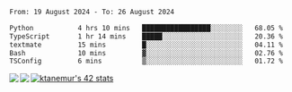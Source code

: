 <!--START_SECTION:waka-->

```txt
From: 19 August 2024 - To: 26 August 2024

Python           4 hrs 10 mins   █████████████████░░░░░░░░   68.05 %
TypeScript       1 hr 14 mins    █████░░░░░░░░░░░░░░░░░░░░   20.36 %
textmate         15 mins         █░░░░░░░░░░░░░░░░░░░░░░░░   04.11 %
Bash             10 mins         ▓░░░░░░░░░░░░░░░░░░░░░░░░   02.76 %
TSConfig         6 mins          ▒░░░░░░░░░░░░░░░░░░░░░░░░   01.72 %
```

<!--END_SECTION:waka-->
<a href="https://github.com/anuraghazra/github-readme-stats">
  <img align="left" src="https://github-readme-stats.vercel.app/api?username=Tanesan&count_private=true&show_icons=true" />
<img align="left" src="https://github-readme-stats.vercel.app/api/top-langs/?username=Tanesan" />
</a>

[![ktanemur's 42 stats](https://badge42.vercel.app/api/v2/cl1wslf6s002109l771rng2w8/stats?cursusId=21&coalitionId=62)](https://github.com/JaeSeoKim/badge42)
